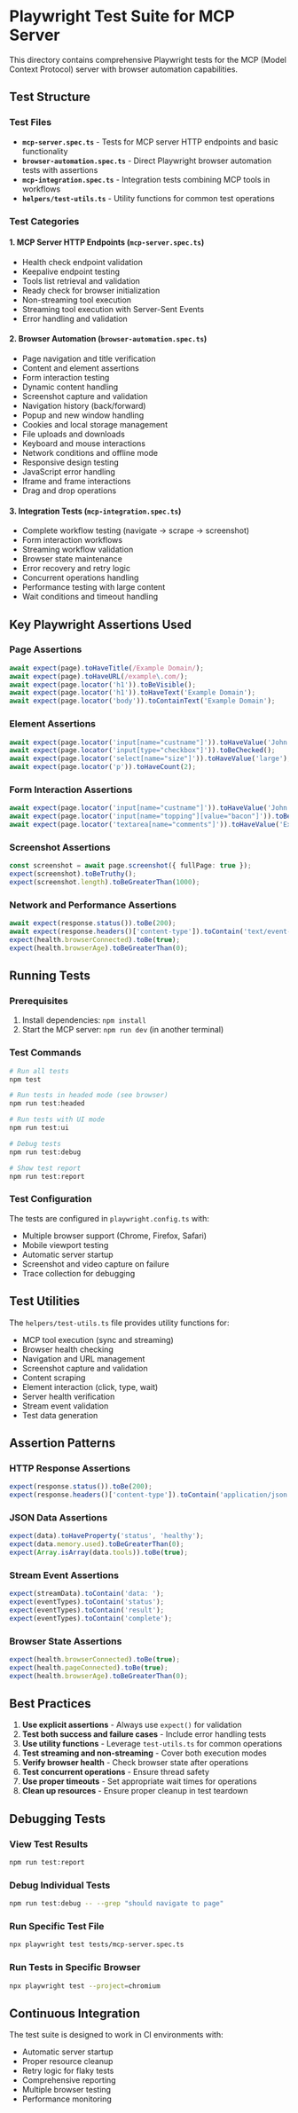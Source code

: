 # Playwright Test Suite for MCP Server

This directory contains comprehensive Playwright tests for the MCP (Model Context Protocol) server with browser automation capabilities.

## Test Structure

### Test Files

- **`mcp-server.spec.ts`** - Tests for MCP server HTTP endpoints and basic functionality
- **`browser-automation.spec.ts`** - Direct Playwright browser automation tests with assertions
- **`mcp-integration.spec.ts`** - Integration tests combining MCP tools in workflows
- **`helpers/test-utils.ts`** - Utility functions for common test operations

### Test Categories

#### 1. MCP Server HTTP Endpoints (`mcp-server.spec.ts`)
- Health check endpoint validation
- Keepalive endpoint testing
- Tools list retrieval and validation
- Ready check for browser initialization
- Non-streaming tool execution
- Streaming tool execution with Server-Sent Events
- Error handling and validation

#### 2. Browser Automation (`browser-automation.spec.ts`)
- Page navigation and title verification
- Content and element assertions
- Form interaction testing
- Dynamic content handling
- Screenshot capture and validation
- Navigation history (back/forward)
- Popup and new window handling
- Cookies and local storage management
- File uploads and downloads
- Keyboard and mouse interactions
- Network conditions and offline mode
- Responsive design testing
- JavaScript error handling
- Iframe and frame interactions
- Drag and drop operations

#### 3. Integration Tests (`mcp-integration.spec.ts`)
- Complete workflow testing (navigate → scrape → screenshot)
- Form interaction workflows
- Streaming workflow validation
- Browser state maintenance
- Error recovery and retry logic
- Concurrent operations handling
- Performance testing with large content
- Wait conditions and timeout handling

## Key Playwright Assertions Used

### Page Assertions
```typescript
await expect(page).toHaveTitle(/Example Domain/);
await expect(page).toHaveURL(/example\.com/);
await expect(page.locator('h1')).toBeVisible();
await expect(page.locator('h1')).toHaveText('Example Domain');
await expect(page.locator('body')).toContainText('Example Domain');
```

### Element Assertions
```typescript
await expect(page.locator('input[name="custname"]')).toHaveValue('John Doe');
await expect(page.locator('input[type="checkbox"]')).toBeChecked();
await expect(page.locator('select[name="size"]')).toHaveValue('large');
await expect(page.locator('p')).toHaveCount(2);
```

### Form Interaction Assertions
```typescript
await expect(page.locator('input[name="custname"]')).toHaveValue('John Doe');
await expect(page.locator('input[name="topping"][value="bacon"]')).toBeChecked();
await expect(page.locator('textarea[name="comments"]')).toHaveValue('Extra crispy please!');
```

### Screenshot Assertions
```typescript
const screenshot = await page.screenshot({ fullPage: true });
expect(screenshot).toBeTruthy();
expect(screenshot.length).toBeGreaterThan(1000);
```

### Network and Performance Assertions
```typescript
await expect(response.status()).toBe(200);
await expect(response.headers()['content-type']).toContain('text/event-stream');
expect(health.browserConnected).toBe(true);
expect(health.browserAge).toBeGreaterThan(0);
```

## Running Tests

### Prerequisites
1. Install dependencies: `npm install`
2. Start the MCP server: `npm run dev` (in another terminal)

### Test Commands
```bash
# Run all tests
npm test

# Run tests in headed mode (see browser)
npm run test:headed

# Run tests with UI mode
npm run test:ui

# Debug tests
npm run test:debug

# Show test report
npm run test:report
```

### Test Configuration
The tests are configured in `playwright.config.ts` with:
- Multiple browser support (Chrome, Firefox, Safari)
- Mobile viewport testing
- Automatic server startup
- Screenshot and video capture on failure
- Trace collection for debugging

## Test Utilities

The `helpers/test-utils.ts` file provides utility functions for:
- MCP tool execution (sync and streaming)
- Browser health checking
- Navigation and URL management
- Screenshot capture and validation
- Content scraping
- Element interaction (click, type, wait)
- Server health verification
- Stream event validation
- Test data generation

## Assertion Patterns

### HTTP Response Assertions
```typescript
expect(response.status()).toBe(200);
expect(response.headers()['content-type']).toContain('application/json');
```

### JSON Data Assertions
```typescript
expect(data).toHaveProperty('status', 'healthy');
expect(data.memory.used).toBeGreaterThan(0);
expect(Array.isArray(data.tools)).toBe(true);
```

### Stream Event Assertions
```typescript
expect(streamData).toContain('data: ');
expect(eventTypes).toContain('status');
expect(eventTypes).toContain('result');
expect(eventTypes).toContain('complete');
```

### Browser State Assertions
```typescript
expect(health.browserConnected).toBe(true);
expect(health.pageConnected).toBe(true);
expect(health.browserAge).toBeGreaterThan(0);
```

## Best Practices

1. **Use explicit assertions** - Always use `expect()` for validation
2. **Test both success and failure cases** - Include error handling tests
3. **Use utility functions** - Leverage `test-utils.ts` for common operations
4. **Test streaming and non-streaming** - Cover both execution modes
5. **Verify browser health** - Check browser state after operations
6. **Test concurrent operations** - Ensure thread safety
7. **Use proper timeouts** - Set appropriate wait times for operations
8. **Clean up resources** - Ensure proper cleanup in test teardown

## Debugging Tests

### View Test Results
```bash
npm run test:report
```

### Debug Individual Tests
```bash
npm run test:debug -- --grep "should navigate to page"
```

### Run Specific Test File
```bash
npx playwright test tests/mcp-server.spec.ts
```

### Run Tests in Specific Browser
```bash
npx playwright test --project=chromium
```

## Continuous Integration

The test suite is designed to work in CI environments with:
- Automatic server startup
- Proper resource cleanup
- Retry logic for flaky tests
- Comprehensive reporting
- Multiple browser testing
- Performance monitoring
